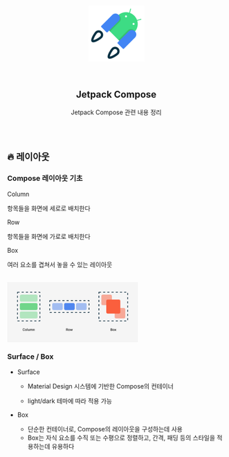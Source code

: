 <div align="center">
  <p>
    <img src="../README.assets/jetpack-hero.png">
  </p>
  <br>
  <h2>Jetpack Compose</h2>
  <p>Jetpack Compose 관련 내용 정리</p>
  <br>
  <br>
</div>




## 🔥 레이아웃

### Compose 레이아웃 기초

Column

항목들을 화면에 세로로 배치한다

Row

항목들을 화면에 가로로 배치한다

Box

여러 요소를 겹쳐서 놓을 수 있는 레이아웃

<br>

<img src="../README.assets/layout.png" alt="layout" align="center" width="60%" />

<br>

### Surface / Box

- Surface

  - Material Design 시스템에 기반한 Compose의 컨테이너

  - light/dark 테마에 따라 적용 가능

- Box

  - 단순한 컨테이너로, Compose의 레이아웃을 구성하는데 사용
  - Box는 자식 요소를 수직 또는 수평으로 정렬하고, 간격, 패딩 등의 스타일을 적용하는데 유용하다
